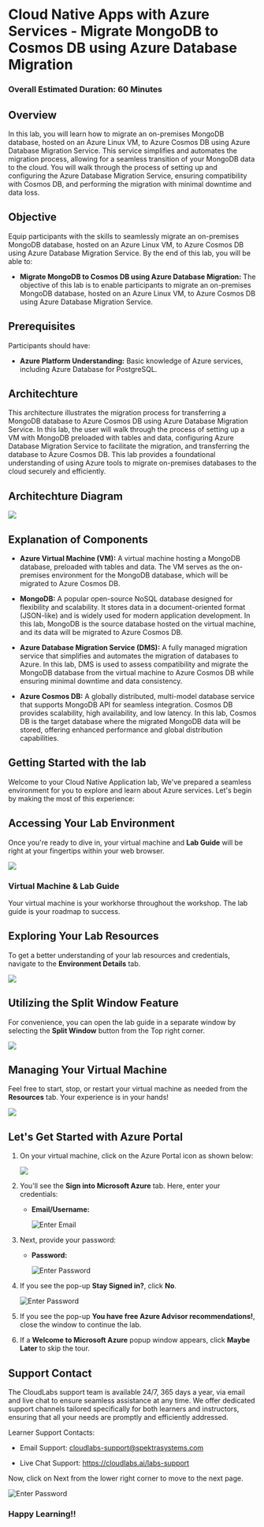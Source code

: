 # Cloud Native Apps with Azure Services - Migrate MongoDB to Cosmos DB using Azure Database Migration

### Overall Estimated Duration: 60 Minutes

## Overview

In this lab, you will learn how to migrate an on-premises MongoDB database, hosted on an Azure Linux VM, to Azure Cosmos DB using Azure Database Migration Service. This service simplifies and automates the migration process, allowing for a seamless transition of your MongoDB data to the cloud. You will walk through the process of setting up and configuring the Azure Database Migration Service, ensuring compatibility with Cosmos DB, and performing the migration with minimal downtime and data loss.

## Objective

Equip participants with the skills to seamlessly migrate an on-premises MongoDB database, hosted on an Azure Linux VM, to Azure Cosmos DB using Azure Database Migration Service. By the end of this lab, you will be able to:

- **Migrate MongoDB to Cosmos DB using Azure Database Migration:** The objective of this lab is to enable participants to migrate an on-premises MongoDB database, hosted on an Azure Linux VM, to Azure Cosmos DB using Azure Database Migration Service.

## Prerequisites

Participants should have:

- **Azure Platform Understanding:** Basic knowledge of Azure services, including Azure Database for PostgreSQL.

## Architechture

This architecture illustrates the migration process for transferring a MongoDB database to Azure Cosmos DB using Azure Database Migration Service. In this lab, the user will walk through the process of setting up a VM with MongoDB preloaded with tables and data, configuring Azure Database Migration Service to facilitate the migration, and transferring the database to Azure Cosmos DB. This lab provides a foundational understanding of using Azure tools to migrate on-premises databases to the cloud securely and efficiently.

## Architechture Diagram

![](./media/module4arch.png)

## Explanation of Components

- **Azure Virtual Machine (VM):** A virtual machine hosting a MongoDB database, preloaded with tables and data. The VM serves as the on-premises environment for the MongoDB database, which will be migrated to Azure Cosmos DB.

- **MongoDB:** A popular open-source NoSQL database designed for flexibility and scalability. It stores data in a document-oriented format (JSON-like) and is widely used for modern application development. In this lab, MongoDB is the source database hosted on the virtual machine, and its data will be migrated to Azure Cosmos DB.

- **Azure Database Migration Service (DMS):** A fully managed migration service that simplifies and automates the migration of databases to Azure. In this lab, DMS is used to assess compatibility and migrate the MongoDB database from the virtual machine to Azure Cosmos DB while ensuring minimal downtime and data consistency.

- **Azure Cosmos DB:** A globally distributed, multi-model database service that supports MongoDB API for seamless integration. Cosmos DB provides scalability, high availability, and low latency. In this lab, Cosmos DB is the target database where the migrated MongoDB data will be stored, offering enhanced performance and global distribution capabilities.

## Getting Started with the lab
 
Welcome to your Cloud Native Application lab, We've prepared a seamless environment for you to explore and learn about Azure services. Let's begin by making the most of this experience:
 
## **Accessing Your Lab Environment**
 
Once you're ready to dive in, your virtual machine and **Lab Guide** will be right at your fingertips within your web browser.

   ![](./media/SSG.png)

### **Virtual Machine & Lab Guide**
 
Your virtual machine is your workhorse throughout the workshop. The lab guide is your roadmap to success.
 
## **Exploring Your Lab Resources**
 
To get a better understanding of your lab resources and credentials, navigate to the **Environment Details** tab.

   ![](./media/CL02.png)
 
## **Utilizing the Split Window Feature**
 
For convenience, you can open the lab guide in a separate window by selecting the **Split Window** button from the Top right corner.
 
   ![](./media/CL3.png)
 
## **Managing Your Virtual Machine**
 
Feel free to start, stop, or restart your virtual machine as needed from the **Resources** tab. Your experience is in your hands!
 
  ![](./media/SS3.png)
 
## **Let's Get Started with Azure Portal**
 
1. On your virtual machine, click on the Azure Portal icon as shown below:
 
    ![](./media/GS1.png)
 
2. You'll see the **Sign into Microsoft Azure** tab. Here, enter your credentials:
 
   - **Email/Username:** <inject key="AzureAdUserEmail"></inject>
 
        ![](./media/GS2.png "Enter Email")
 
3. Next, provide your password:
 
   - **Password:** <inject key="AzureAdUserPassword"></inject>
 
        ![](./media/GS3.png "Enter Password")
 
4. If you see the pop-up **Stay Signed in?**, click **No**.

    ![](./media/GS9.png "Enter Password")

5. If you see the pop-up **You have free Azure Advisor recommendations!**, close the window to continue the lab.

6. If a **Welcome to Microsoft Azure** popup window appears, click **Maybe Later** to skip the tour.

## Support Contact

The CloudLabs support team is available 24/7, 365 days a year, via email and live chat to ensure seamless assistance at any time. We offer dedicated support channels tailored specifically for both learners and instructors, ensuring that all your needs are promptly and efficiently addressed.

Learner Support Contacts:

- Email Support: cloudlabs-support@spektrasystems.com

- Live Chat Support: https://cloudlabs.ai/labs-support
   
Now, click on Next from the lower right corner to move to the next page.

![](./media/GS4.png "Enter Password")

### Happy Learning!!

